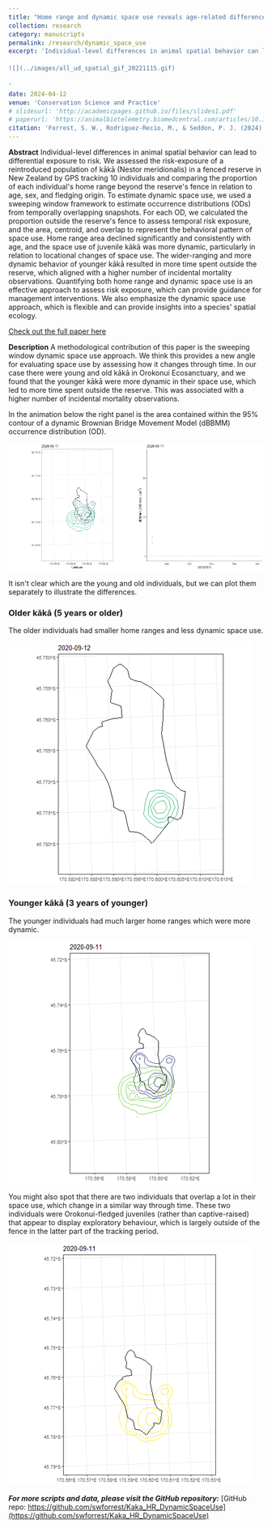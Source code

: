 ```yaml
---
title: "Home range and dynamic space use reveals age-related differences in risk exposure for reintroduced parrots"
collection: research
category: manuscripts
permalink: /research/dynamic_space_use
excerpt: 'Individual-level differences in animal spatial behavior can lead to differential exposure to risk. We assessed the risk-exposure of a reintroduced population of kākā (Nestor meridionalis) in a fenced reserve in New Zealand by GPS tracking 10 individuals and comparing the proportion of each individual''s home range beyond the reserve''s fence in relation to age, sex, and fledging origin. To estimate dynamic space use, we used a sweeping window framework to estimate occurrence distributions (ODs) from temporally overlapping snapshots. For each OD, we calculated the proportion outside the reserve''s fence to assess temporal risk exposure, and the area, centroid, and overlap to represent the behavioral pattern of space use. Home range area declined significantly and consistently with age, and the space use of juvenile kākā was more dynamic, particularly in relation to locational changes of space use. The wider-ranging and more dynamic behavior of younger kākā resulted in more time spent outside the reserve, which aligned with a higher number of incidental mortality observations. Quantifying both home range and dynamic space use is an effective approach to assess risk exposure, which can provide guidance for management interventions. We also emphasize the dynamic space use approach, which is flexible and can provide insights into a species'' spatial ecology.

![](../images/all_ud_spatial_gif_20221115.gif)

'
date: 2024-04-12
venue: 'Conservation Science and Practice'
# slidesurl: 'http://academicpages.github.io/files/slides1.pdf'
# paperurl: 'https://animalbiotelemetry.biomedcentral.com/articles/10.1186/s40317-022-00289-9'
citation: 'Forrest, S. W., Rodriguez-Recio, M., & Seddon, P. J. (2024). Home range and dynamic space use reveals age-related differences in risk exposure for reintroduced parrots. Conservation Science and Practice, e13119. https://doi.org/10.1111/csp2.13119'
---
```


**Abstract**
Individual-level differences in animal spatial behavior can lead to differential exposure to risk. We assessed the risk-exposure of a reintroduced population of kākā (Nestor meridionalis) in a fenced reserve in New Zealand by GPS tracking 10 individuals and comparing the proportion of each individual's home range beyond the reserve's fence in relation to age, sex, and fledging origin. To estimate dynamic space use, we used a sweeping window framework to estimate occurrence distributions (ODs) from temporally overlapping snapshots. For each OD, we calculated the proportion outside the reserve's fence to assess temporal risk exposure, and the area, centroid, and overlap to represent the behavioral pattern of space use. Home range area declined significantly and consistently with age, and the space use of juvenile kākā was more dynamic, particularly in relation to locational changes of space use. The wider-ranging and more dynamic behavior of younger kākā resulted in more time spent outside the reserve, which aligned with a higher number of incidental mortality observations. Quantifying both home range and dynamic space use is an effective approach to assess risk exposure, which can provide guidance for management interventions. We also emphasize the dynamic space use approach, which is flexible and can provide insights into a species' spatial ecology.

[Check out the full paper here](https://conbio.onlinelibrary.wiley.com/doi/10.1111/csp2.13119)

**Description**
A methodological contribution of this paper is the sweeping window dynamic space use approach. We think this provides a new angle for evaluating space use by assessing how it changes through time. In our case there were young and old kākā in Orokonui Ecosanctuary, and we found that the younger kākā were more dynamic in their space use, which led to more time spent outside the reserve. This was associated with a higher number of incidental mortality observations.

In the animation below the right panel is the area contained within the 95% contour of a dynamic Brownian Bridge Movement Model (dBBMM) occurrence distribution (OD). 

![](..\images\all_ud_spatial_gif_20221115.gif)

It isn't clear which are the young and old individuals, but we can plot them separately to illustrate the differences.

### Older kākā (5 years or older)

The older individuals had smaller home ranges and less dynamic space use.

![](..\images\old_ud_viridis_gif_20221110.gif)

### Younger kākā (3 years of younger)

The younger individuals had much larger home ranges which were more dynamic.

![](..\images\young_ud_viridis_gif_20221110.gif)

You might also spot that there are two individuals that overlap a lot in their space use, which change in a similar way through time. These two individuals were Orokonui-fledged juveniles (rather than captive-raised) that appear to display exploratory behaviour, which is largely outside of the fence in the latter part of the tracking period.

![](..\images\t05_t08_ud_viridis_gif_20221110.gif)


***For more scripts and data, please visit the GitHub repository:***
[GitHub repo: https://github.com/swforrest/Kaka_HR_DynamicSpaceUse](https://github.com/swforrest/Kaka_HR_DynamicSpaceUse)
